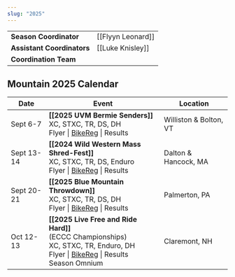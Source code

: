 ```yaml
---
slug: "2025"
---
```


|                            |                   |
| -------------------------- | ----------------- |
| **Season Coordinator**     | [[Flyyn Leonard]] |
| **Assistant Coordinators** | [[Luke Knisley]]  |
| **Coordination Team**      |                   |

## Mountain 2025 Calendar

| Date       | Event                                                                                                                                                                                   | Location               |
| ---------- | --------------------------------------------------------------------------------------------------------------------------------------------------------------------------------------- | ---------------------- |
| Sept 6-7   | **[[2025 UVM Bermie Senders]]**<br>XC, STXC, TR, DS, DH<br>Flyer \| [BikeReg](https://www.bikereg.com/eccc-mtb-week1-2025) \| Results                                                   | Williston & Bolton, VT |
| Sept 13-14 | **[[2024 Wild Western Mass Shred-Fest]]**<br>XC, STXC, TR, DS, Enduro<br>Flyer \| [BikeReg](https://www.bikereg.com/eccc-mtb-week2-2025) \| Results                                     | Dalton & Hancock, MA   |
| Sept 20-21 | **[[2025 Blue Mountain Throwdown]]**<br>XC, STXC, TR, DS, DH<br>Flyer \| [BikeReg](https://www.bikereg.com/eccc-mtb-week3-2025) \| Results                                              | Palmerton, PA          |
| Oct 12-13  | **[[2025 Live Free and Ride Hard]]**<br>(ECCC Championships)<br>XC, STXC, TR, Enduro, DH<br>Flyer \| [BikeReg](https://www.bikereg.com/eccc-mtb-week4-2025) \| Results<br>Season Omnium | Claremont, NH          |

